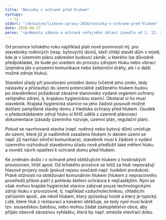 ```yaml
---
title: "Novinky v ochraně před hlukem"
vystupy:
  - tz
oldUrl: "/aktualne/tiskove-zpravy-2016/novinky-v-ochrane-pred-hlukem"
date: 2016-04-27
perex: "<p>Novela zákona o ochraně veřejného zdraví zavedla od 1. 12. 2015 nové povinnosti úřadům i stavebníkům a změnila i možnosti obrany před obtěžujícím hlukem z restaurací, kaváren, hřišť apod. V praxi mohou tyto novinky způsobovat problémy, nejasnosti a vést k různým výkladům. Kancelář veřejného ochránce práv proto uspořádala kulatý stůl pro odborníky, kteří se stavebním zákonem a ochranou před hlukem zabývají, k diskuzi a vyjasnění, jaký by měl být optimální postup při řešení různých situací v praxi.</p>"
---
```


<!-- imported from the old website -->

<p>Od prosince loňského roku například platí nové povinnosti mj. pro stavebníky rodinných (resp. bytových) domů, kteří chtějí stavět dům v místě, kde je v územním plánu zakreslen budoucí záměr, u kterého lze důvodně předpokládat, že bude po uvedení do provozu zdrojem hluku nebo vibrací (zejména jde o pozemní komunikace nebo železniční dráhy, ale i o další možné zdroje hluku). </p> <p>Stavební úřady při povolování umístění domu (včetně jeho změn, tedy nástavby a přístavby) do území potenciálně zatíženého hlukem budou po stavebníkovi požadovat závazné stanovisko vydané orgánem ochrany veřejného zdraví, tj. krajskou hygienickou stanicí. Obstarat si ho musí stavebník. Krajská hygienická stanice na jeho žádost posoudí možné dotčení zamýšlené stavby domu z hlediska ochrany před hlukem. Úsudek o předpokládaném zdroji hluku si KHS udělá z územně plánovací dokumentace (zásady územního rozvoje, územní plán, regulační plán). </p> <p>Pokud se navrhovaná stavba (např. rodinný nebo bytový dům) umisťuje do území, které již je nadlimitně zasaženo hlukem (v daném území se např. již nachází silniční komunikace), stavebník musí k žádosti o vydání územního rozhodnutí stavebnímu úřadu nově předložit také měření hluku a rovněž návrh opatření k ochraně domu před hlukem.</p><p> Ke změnám došlo i v ochraně před obtěžujícím hlukem z hostinských provozoven, hřišť apod. Od loňského prosince se totiž za hluk nepovažují hlasové projevy osob (pokud nejsou součástí např. hudební produkce). Právě stížnosti na obtěžování komunálním hlukem (hlukem z nepracovního prostředí) přitom patří z pohledu šetření ochránce k nejčastějším. Nyní se však mohou krajské hygienické stanice zabývat pouze technologickými zdroji hluku v provozovně, tj. například vzduchotechnikou, chladicím zařízením apod., ale nikoli hlukem, který způsobují hosté a který je typický. Lidé, které hluk z restaurací a kaváren obtěžuje, se tedy nyní musí bránit tzv. sousedskou žalobou, nebo mohou žádat zastupitelstvo obce, aby přijalo obecně závaznou vyhlášku, která by např. omezila otevírací dobu. </p>
